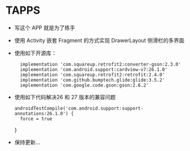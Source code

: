 # TAPPS
- 写这个 APP 就是为了练手
- 使用 Activity 嵌套 Fragment 的方式实现 DrawerLayout 侧滑栏的多界面
- 使用如下开源库：

        implementation 'com.squareup.retrofit2:converter-gson:2.3.0'
        implementation 'com.android.support:cardview-v7:26.1.0'
        implementation 'com.squareup.retrofit2:retrofit:2.4.0'
        implementation 'com.github.bumptech.glide:glide:3.5.2'
        implementation 'com.google.code.gson:gson:2.6.2'
        
        
- 使用如下代码解决26 和 27 版本的兼容问题

      androidTestCompile('com.android.support:support-annotations:26.1.0') {
        force = true
    }


- 保持更新...
